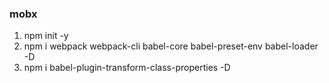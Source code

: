 ### mobx

1. npm init -y
2. npm i webpack webpack-cli babel-core babel-preset-env babel-loader -D
3. npm i babel-plugin-transform-class-properties -D